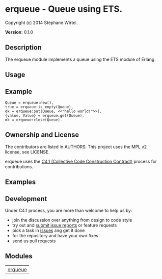 

# erqueue - Queue using ETS. #

Copyright (c) 2014 Stéphane Wirtel.

__Version:__ 0.1.0

## Description

The erqueue module implements a queue using the ETS module of Erlang.

## Usage

## Example

```
Queue = erqueue:new(),
true = erqueue:is_empty(Queue),
ok = erqueue:put(Queue, <<"hello world!">>),
{value, Value} = erqueue:get(Queue),
ok = erqueue:close(Queue).
```

## Ownership and License
The contributors are listed in AUTHORS. This project uses the MPL v2 license,
see LICENSE.

erqueue uses the 
[C4.1 (Collective Code Construction Contract)](http://rfc.zeromq.org/spec:22)
process for contributions.

## Examples

## Development

Under C4.1 process, you are more than welcome to help us by:
* join the discussion over anything from design to code style
* try out and [submit issue reports](https://github.com/matrixise/erqueue/issues/new) or feature requests
* pick a task in [issues](https://github.com/matrixise/erqueue) ang get it done
* for the repository and have your own fixes
* send us pull requests


## Modules ##


<table width="100%" border="0" summary="list of modules">
<tr><td><a href="http://github.com/matrixise/erqueue/blob/master/doc/erqueue.md" class="module">erqueue</a></td></tr></table>

